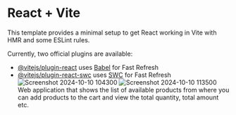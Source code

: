 # React + Vite

This template provides a minimal setup to get React working in Vite with HMR and some ESLint rules.

Currently, two official plugins are available:

- [@vitejs/plugin-react](https://github.com/vitejs/vite-plugin-react/blob/main/packages/plugin-react/README.md) uses [Babel](https://babeljs.io/) for Fast Refresh
- [@vitejs/plugin-react-swc](https://github.com/vitejs/vite-plugin-react-swc) uses [SWC](https://swc.rs/) for Fast Refresh
![Screenshot 2024-10-10 104300](https://github.com/user-attachments/assets/ff3e09a8-210c-4403-a627-d58ce5ffcfd5)
![Screenshot 2024-10-10 113500](https://github.com/user-attachments/assets/6831e46a-d657-481f-b8f6-d750cf66aa62)
Web application that shows the list of available products from where you can add products to the cart and view the total quantity, total amount etc.
